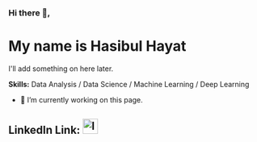 ### Hi there 👋, 
# My name is Hasibul Hayat

I'll add something on here later.

**Skills:** Data Analysis / Data Science / Machine Learning / Deep Learning

- 🔭 I’m currently working on this page. 


## **LinkedIn Link:** [<img src='https://cdn.jsdelivr.net/npm/simple-icons@3.0.1/icons/linkedin.svg' alt='linkedin' height='30'>](https://www.linkedin.com/in/https://www.linkedin.com/in/hasibulhayat//)  



